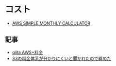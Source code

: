 # コスト

- [AWS SIMPLE MONTHLY CALCULATOR](http://calculator.s3.amazonaws.com/index.html?lng=ja_JP)


## 記事

- [qiita AWS+料金](http://qiita.com/search?q=aws+%E6%96%99%E9%87%91)
- [S3の料金体系が分かりにくいと聞かれたので纏めた](http://qiita.com/kawaz/items/07d67a851fd49c1c183e)
